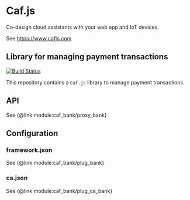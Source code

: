 # Caf.js

Co-design cloud assistants with your web app and IoT devices.

See https://www.cafjs.com

## Library for managing payment transactions

[![Build Status](https://github.com/cafjs/caf_bank/actions/workflows/push.yml/badge.svg)](https://github.com/cafjs/caf_bank/actions/workflows/push.yml)

This repository contains a `Caf.js` library to manage payment transactions.

## API

See {@link module:caf_bank/proxy_bank}

## Configuration

### framework.json

See {@link module:caf_bank/plug_bank}

### ca.json

See {@link module:caf_bank/plug_ca_bank}
